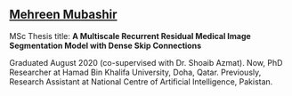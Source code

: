 ## [Mehreen Mubashir](https://www.linkedin.com/in/mehreen-mubashar-b59911214/)

MSc Thesis title:
**A Multiscale Recurrent Residual Medical Image Segmentation Model with Dense Skip Connections**

Graduated August 2020 (co-supervised with Dr. Shoaib Azmat). Now, PhD Researcher at Hamad Bin Khalifa University, Doha, Qatar. Previously, Research Assistant at National Centre of Artificial Intelligence, Pakistan.